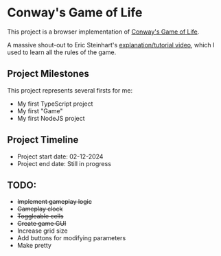 # Conway's Game of Life

This project is a browser implementation of [Conway's Game of Life](https://en.wikipedia.org/wiki/Conway%27s_Game_of_Life).

A massive shout-out to Eric Steinhart's [explanation/tutorial video](https://www.youtube.com/watch?v=ouipbDkwHWA), which I used to learn all the rules of the game.

## Project Milestones

This project represents several firsts for me:

- My first TypeScript project
- My first "Game"
- My first NodeJS project

## Project Timeline

- Project start date: 02-12-2024
- Project end date: Still in progress

## TODO:

- ~~Implement gameplay logic~~
- ~~Gameplay clock~~
- ~~Toggleable cells~~
- ~~Create game GUI~~
- Increase grid size
- Add buttons for modifying parameters
- Make pretty